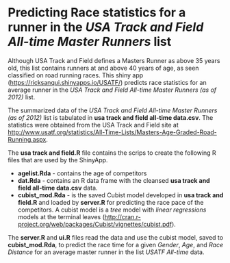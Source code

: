 # Predicting Race statistics for a runner in the _USA Track and Field All-time Master Runners_ list

Although USA Track and Field defines a Masters Runner as above 35 years old, this list contains runners at and above 40 years of age, as seen classified on road running races.  This shiny app (https://ricksanqui.shinyapps.io/USATF/) predicts race statistics for an average runner in the _USA Track and Field All-time Master Runners (as of 2012)_ list.

The summarized data of the _USA Track and Field All-time Master Runners (as of 2012)_ list is tabulated in __usa track and field all-time data.csv__.  The statistics were obtained from the USA Track and Field site at http://www.usatf.org/statistics/All-Time-Lists/Masters-Age-Graded-Road-Running.aspx. 

The __usa track and field.R__ file contains the scrips to create the following R files that are used by the ShinyApp.
* __agelist.Rda__ - contains the age of competitors
* __dat.Rda__ - contains an R data frame with the cleansed __usa track and field all-time data.csv__ data.
* __cubist_mod.Rda__ - is the saved Cubist model developed in __usa track and field.R__ and loaded by __server.R__ for predicting the race pace of the competitors.  A cubist model is a _tree_ model with _linear regressions_ models at the terminal leaves (http://cran.r-project.org/web/packages/Cubist/vignettes/cubist.pdf).

The __server.R__ and __ui.R__ files read the data and use the cubist model, saved to __cubist_mod.Rda__, to predict the race time for a given _Gender_, _Age_, and _Race Distance_ for an average master runner in the list _USATF All-time_ data.
